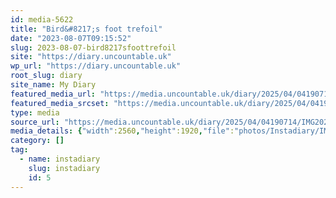 ```yaml
---
id: media-5622
title: "Bird&#8217;s foot trefoil"
date: "2023-08-07T09:15:52"
slug: 2023-08-07-bird8217sfoottrefoil
site: "https://diary.uncountable.uk"
wp_url: "https://diary.uncountable.uk"
root_slug: diary
site_name: My Diary
featured_media_url: "https://media.uncountable.uk/diary/2025/04/04190714/IMG20230807101552-scaled.webp"
featured_media_srcset: "https://media.uncountable.uk/diary/2025/04/04190714/IMG20230807101552-300x225.webp 300w, https://media.uncountable.uk/diary/2025/04/04190714/IMG20230807101552-1024x768.webp 1024w, https://media.uncountable.uk/diary/2025/04/04190714/IMG20230807101552-150x150.webp 150w, https://media.uncountable.uk/diary/2025/04/04190714/IMG20230807101552-640x480.webp 640w, https://media.uncountable.uk/diary/2025/04/04190714/IMG20230807101552-scaled.webp 2560w"
type: media
source_url: "https://media.uncountable.uk/diary/2025/04/04190714/IMG20230807101552-scaled.webp"
media_details: {"width":2560,"height":1920,"file":"photos/Instadiary/IMG20230807101552-scaled.webp","filesize":245548,"sizes":{"medium":{"file":"IMG20230807101552-300x225.webp","width":300,"height":225,"filesize":16236,"mime_type":"image/webp","source_url":"https://media.uncountable.uk/diary/2025/04/04190714/IMG20230807101552-300x225.webp"},"large":{"file":"IMG20230807101552-1024x768.webp","width":1024,"height":768,"filesize":81410,"mime_type":"image/webp","source_url":"https://media.uncountable.uk/diary/2025/04/04190714/IMG20230807101552-1024x768.webp"},"thumbnail":{"file":"IMG20230807101552-150x150.webp","width":150,"height":150,"filesize":7624,"mime_type":"image/webp","source_url":"https://media.uncountable.uk/diary/2025/04/04190714/IMG20230807101552-150x150.webp"},"mobwidth":{"file":"IMG20230807101552-640x480.webp","width":640,"height":480,"filesize":43274,"mime_type":"image/webp","source_url":"https://media.uncountable.uk/diary/2025/04/04190714/IMG20230807101552-640x480.webp"},"full":{"file":"IMG20230807101552-scaled.webp","width":2560,"height":1920,"mime_type":"image/webp","source_url":"https://media.uncountable.uk/diary/2025/04/04190714/IMG20230807101552-scaled.webp"}},"image_meta":{"aperture":"0","credit":"","camera":"","caption":"","created_timestamp":"0","copyright":"","focal_length":"0","iso":"0","shutter_speed":"0","title":"","orientation":"0","keywords":[]},"original_image":"IMG20230807101552.webp"}
category: []
tag:
  - name: instadiary
    slug: instadiary
    id: 5
---
```


